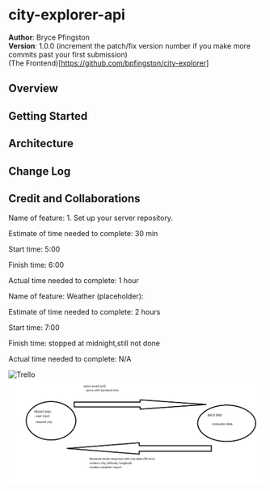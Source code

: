 # city-explorer-api  
  
**Author**: Bryce Pfingston  
**Version**: 1.0.0 (increment the patch/fix version number if you make more commits past your first submission)  
(The Frontend)[https://github.com/bpfingston/city-explorer]  

## Overview
<!-- Provide a high level overview of what this application is and why you are building it, beyond the fact that it's an assignment for this class. (i.e. What's your problem domain?) -->

## Getting Started
<!-- What are the steps that a user must take in order to build this app on their own machine and get it running? -->

## Architecture
<!-- Provide a detailed description of the application design. What technologies (languages, libraries, etc) you're using, and any other relevant design information. -->

## Change Log
<!-- Use this area to document the iterative changes made to your application as each feature is successfully implemented. Use time stamps. Here's an example:

01-01-2001 4:59pm - Application now has a fully-functional express server, with a GET route for the location resource. -->

## Credit and Collaborations
<!-- Give credit (and a link) to other people or resources that helped you build this application. -->

Name of feature: 1. Set up your server repository.

Estimate of time needed to complete: 30 min

Start time: 5:00

Finish time: 6:00 

Actual time needed to complete: 1 hour

Name of feature: Weather (placeholder):

Estimate of time needed to complete: 2 hours

Start time: 7:00

Finish time: stopped at midnight,still not done

Actual time needed to complete: N/A

![Trello](https://trello.com/b/6ywXyRff/module2-city-explorer)
![WRRC 09/21/2021](./img/image.png)
